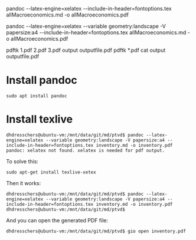 pandoc --latex-engine=xelatex --include-in-header=fontoptions.tex allMacroeconomics.md -o allMacroeconomics.pdf

pandoc --latex-engine=xelatex --variable geometry:landscape -V papersize:a4 --include-in-header=fontoptions.tex allMacroeconomics.md -o allMacroeconomics.pdf

pdftk 1.pdf 2.pdf 3.pdf output outputfile.pdf
pdftk *.pdf cat output outputfile.pdf

# Install pandoc

`sudo apt install pandoc`

# Install texlive

`
dhdresschers@ubuntu-vm:/mnt/data/git/md/ptvd$ pandoc --latex-engine=xelatex --variable geometry:landscape -V papersize:a4 --include-in-header=fontoptions.tex inventory.md -o inventory.pdf
pandoc: xelatex not found. xelatex is needed for pdf output.
`

To solve this:

`sudo apt-get install texlive-xetex`

Then it works:

```
dhdresschers@ubuntu-vm:/mnt/data/git/md/ptvd$ pandoc --latex-engine=xelatex --variable geometry:landscape -V papersize:a4 --include-in-header=fontoptions.tex inventory.md -o inventory.pdf
dhdresschers@ubuntu-vm:/mnt/data/git/md/ptvd$
```

And you can open the generated PDF file:

```
dhdresschers@ubuntu-vm:/mnt/data/git/md/ptvd$ gio open inventory.pdf 
```



